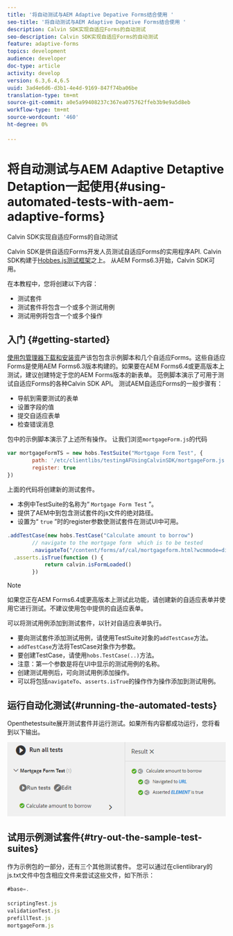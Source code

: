 ```yaml
---
title: '将自动测试与AEM Adaptive Depative Forms结合使用 '
seo-title: '将自动测试与AEM Adaptive Depative Forms结合使用 '
description: Calvin SDK实现自适应Forms的自动测试
seo-description: Calvin SDK实现自适应Forms的自动测试
feature: adaptive-forms
topics: development
audience: developer
doc-type: article
activity: develop
version: 6.3,6.4,6.5
uuid: 3ad4e6d6-d3b1-4e4d-9169-847f74ba06be
translation-type: tm+mt
source-git-commit: a0e5a99408237c367ea075762ffeb3b9e9a5d8eb
workflow-type: tm+mt
source-wordcount: '460'
ht-degree: 0%

---
```



# 将自动测试与AEM Adaptive Detaptive Detaption一起使用{#using-automated-tests-with-aem-adaptive-forms}

Calvin SDK实现自适应Forms的自动测试

Calvin SDK是供自适应Forms开发人员测试自适应Forms的实用程序API. Calvin SDK构建于[Hobbes.js测试框架](https://docs.adobe.com/docs/en/aem/6-3/develop/ref/test-api/index.html)之上。 从AEM Forms6.3开始，Calvin SDK可用。

在本教程中，您将创建以下内容：

* 测试套件
* 测试套件将包含一个或多个测试用例
* 测试用例将包含一个或多个操作

## 入门 {#getting-started}

[使用包管理器下载和安装资](assets/testingadaptiveformsusingcalvinsdk1.zip)产该包包含示例脚本和几个自适应Forms。这些自适应Forms是使用AEM Forms6.3版本构建的。如果要在AEM Forms6.4或更高版本上测试，建议创建特定于您的AEM Forms版本的新表单。 范例脚本演示了可用于测试自适应Forms的各种Calvin SDK API。 测试AEM自适应Forms的一般步骤有：

* 导航到需要测试的表单
* 设置字段的值
* 提交自适应表单
* 检查错误消息

包中的示例脚本演示了上述所有操作。
让我们浏览`mortgageForm.js`的代码

```javascript
var mortgageFormTS = new hobs.TestSuite("Mortgage Form Test", {
        path: '/etc/clientlibs/testingAFUsingCalvinSDK/mortgageForm.js',
        register: true
})
```

上面的代码将创建新的测试套件。

* 本例中TestSuite的名称为“ `Mortgage Form Test` ”。
* 提供了AEM中到包含测试套件的js文件的绝对路径。
* 设置为“ `true` ”时的register参数使测试套件在测试UI中可用。

```javascript
.addTestCase(new hobs.TestCase("Calculate amount to borrow")
        // navigate to the mortgage form  which is to be tested
        .navigateTo("/content/forms/af/cal/mortgageform.html?wcmmode=disabled")
  .asserts.isTrue(function () {
            return calvin.isFormLoaded()
        })
```

>[!NOTE]
>
>如果您正在AEM Forms6.4或更高版本上测试此功能，请创建新的自适应表单并使用它进行测试。不建议使用包中提供的自适应表单。

可以将测试用例添加到测试套件，以针对自适应表单执行。

* 要向测试套件添加测试用例，请使用TestSuite对象的`addTestCase`方法。
* `addTestCase`方法将TestCase对象作为参数。
* 要创建TestCase，请使用`hobs.TestCase(..)`方法。
* 注意：第一个参数是将在UI中显示的测试用例的名称。
* 创建测试用例后，可向测试用例添加操作。
* 可以将包括`navigateTo`、`asserts.isTrue`的操作作为操作添加到测试用例。

## 运行自动化测试{#running-the-automated-tests}

[](http://localhost:4502/libs/granite/testing/hobbes.html)Openthetestsuite展开测试套件并运行测试。如果所有内容都成功运行，您将看到以下输出。

![calvinsdk](assets/calvinimage.png)

## 试用示例测试套件{#try-out-the-sample-test-suites}

作为示例包的一部分，还有三个其他测试套件。 您可以通过在clientlibrary的js.txt文件中包含相应文件来尝试这些文件，如下所示：

```javascript
#base=.

scriptingTest.js
validationTest.js
prefillTest.js
mortgageForm.js
```
